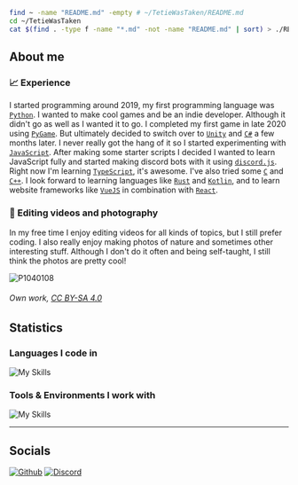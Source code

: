 ```zsh
find ~ -name "README.md" -empty # ~/TetieWasTaken/README.md
cd ~/TetieWasTaken
cat $(find . -type f -name "*.md" -not -name "README.md" | sort) > ./README.md
```

<!-- End of introduction-->
## About me

### 📈 Experience

I started programming around 2019, my first programming language was [`Python`](https://www.python.org/). I wanted to make cool games and be an indie developer. Although it didn't go as well as I wanted it to go. I completed my first game in late 2020 using [`PyGame`](https://www.pygame.org/). But ultimately decided to switch over to [`Unity`](https://unity.com/) and [`C#`](https://learn.microsoft.com/en-us/dotnet/csharp/) a few months later. I never really got the hang of it so I started experimenting with [`JavaScript`](https://developer.mozilla.org/en-US/docs/Web/JavaScript). After making some starter scripts I decided I wanted to learn JavaScript fully and started making discord bots with it using [`discord.js`](https://github.com/discordjs/discord.js). Right now I'm learning [`TypeScript`](https://www.typescriptlang.org/), it's awesome. I've also tried some [`C`](https://www.cprogramming.com/) and [`C++`](https://cplusplus.com/). I look forward to learning languages like [`Rust`](https://www.rust-lang.org/) and [`Kotlin`](https://kotlinlang.org/), and to learn website frameworks like [`VueJS`](https://vuejs.org/) in combination with [`React`](https://react.dev/).

### 💾 Editing videos and photography

In my free time I enjoy editing videos for all kinds of topics, but I still prefer coding. I also really enjoy making photos of nature and sometimes other interesting stuff. Although I don't do it often and being self-taught, I still think the photos are pretty cool!

![P1040108](https://user-images.githubusercontent.com/74485845/226863216-d415be66-e26b-4133-9fa7-84221efedcc7.jpeg)
###### Own work, [CC BY-SA 4.0](https://creativecommons.org/licenses/by-sa/4.0/)

<!-- End of about me-->
## Statistics

<picture>
<source 
  srcset="https://github-readme-stats.vercel.app/api?username=tetiewastaken&show_icons=true&hide_title= true&theme=github_dark"
  media="(prefers-color-scheme: dark)"
/>
<source
  srcset="https://github-readme-stats.vercel.app/api?username=tetiewastaken&show_icons=true&hide_title= true&theme=swift"
  media="(prefers-color-scheme: light), (prefers-color-scheme: no-preference)"
/>
</picture>

<picture>
<source 
  srcset="https://github-readme-stats.vercel.app/api/top-langs/?username=tetiewastaken&show_icons=true&langs_count=6&theme=github_dark&layout=compact"
  media="(prefers-color-scheme: dark)"
/>
<source
  srcset="https://github-readme-stats.vercel.app/api/top-langs/?username=tetiewastaken&show_icons=true&langs_count=6&theme=swift&layout=compact"
  media="(prefers-color-scheme: light), (prefers-color-scheme: no-preference)"
/>
</picture>

<h3 align="left">Languages I code in</h3>

![My Skills](https://skillicons.dev/icons?i=ts,js,py,c,cs,cpp,css,html&theme=dark)

<h3 align="left">Tools & Environments I work with</h3>

![My Skills](https://skillicons.dev/icons?i=nodejs,vscode,unity,mongodb,stackoverflow,github,git,githubactions,md,regex,discord&theme=dark)

<hr>
<!-- End of stats-->

## Socials

<a href="https://github.com/TetieWasTaken" target="_blank"><img alt="Github" src="https://img.shields.io/badge/GitHub-1d1e1f.svg?&style=for-the-badge&logo=Github&logoColor=white" /></a>
<a href="https://discord.gg/FJ5DMEb8zA" target="_blank"><img alt="Discord" src="https://img.shields.io/badge/Tetie%234242-339cff.svg?&style=for-the-badge&logo=Discord&logoColor=white" />
  
<!-- End of socials-->
